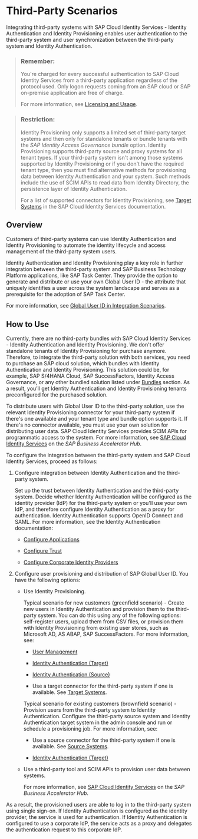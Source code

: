 <!-- loio5e37165632bb4597aa26d362d8621745 -->

# Third-Party Scenarios

Integrating third-party systems with SAP Cloud Identity Services - Identity Authentication and Identity Provisioning enables user authentication to the third-party system and user synchronization between the third-party system and Identity Authentication.

> ### Remember:  
> You're charged for every successful authentication to SAP Cloud Identity Services from a third-party application regardless of the protocol used. Only logon requests coming from an SAP cloud or SAP on-premise application are free of charge.
> 
> For more information, see [Licensing and Usage](https://help.sap.com/docs/identity-authentication/identity-authentication/tenant-model-and-licensing).

> ### Restriction:  
> Identity Provisioning only supports a limited set of third-party target systems and then only for standalone tenants or bundle tenants with the *SAP Identity Access Governance bundle* option. Identity Provisioning supports third-party source and proxy systems for all tenant types. If your third-party system isn't among those systems supported by Identity Provisioning or if you don't have the required tenant type, then you must find alternative methods for provisioning data between Identity Authentication and your system. Such methods include the use of SCIM APIs to read data from Identity Directory, the persistence layer of Identity Authentication.
> 
> For a list of supported connectors for Identity Provisioning, see [Target Systems](https://help.sap.com/docs/identity-authentication/identity-authentication/target-systems) in the SAP Cloud Identity Services documentation.



<a name="loio5e37165632bb4597aa26d362d8621745__section_cpd_pjc_n1c"/>

## Overview

Customers of third-party systems can use Identity Authentication and Identity Provisioning to automate the identity lifecycle and access management of the third-party system users.

Identity Authentication and Identity Provisioning play a key role in further integration between the third-party system and SAP Business Technology Platform applications, like SAP Task Center. They provide the option to generate and distribute or use your own Global User ID - the attribute that uniquely identifies a user across the system landscape and serves as a prerequisite for the adoption of SAP Task Center.

For more information, see [Global User ID in Integration Scenarios](global-user-id-in-integration-scenarios-a04611d.md).



<a name="loio5e37165632bb4597aa26d362d8621745__section_vtl_3mc_n1c"/>

## How to Use

Currently, there are no third-party bundles with SAP Cloud Identity Services - Identity Authentication and Identity Provisioning. We don't offer standalone tenants of Identity Provisioning for purchase anymore. Therefore, to integrate the third-party solution with both services, you need to purchase an SAP cloud solution, which bundles with Identity Authentication and Identity Provisioning. This solution could be, for example, SAP S/4HANA Cloud, SAP SuccessFactors, Identity Access Governance, or any other bundled solution listed under [Bundles](https://help.sap.com/docs/identity-authentication/identity-authentication/bundles) section. As a result, you’ll get Identity Authentication and Identity Provisioning tenants preconfigured for the purchased solution.

To distribute users with Global User ID to the third-party solution, use the relevant Identity Provisioning connector for your third-party system if there's one available and your tenant type and bundle option supports it. If there's no connector available, you must use your own solution for distributing user data. SAP Cloud Identity Services provides SCIM APIs for programmatic access to the system. For more information, see [SAP Cloud Identity Services](https://api.sap.com/package/SCPIdentityServices/rest) on the *SAP Business Accelerator Hub*.

To configure the integration between the third-party system and SAP Cloud Identity Services, proceed as follows:

1.  Configure integration between Identity Authentication and the third-party system.

    Set up the trust between Identity Authentication and the third-party system. Decide whether Identity Authentication will be configured as the identity provider \(IdP\) for the third-party system or you'll use your own IdP, and therefore configure Identity Authentication as a proxy for authentication. Identity Authentication supports OpenID Connect and SAML. For more information, see the Identity Authentication documentation:

    -   [Configure Applications](https://help.sap.com/docs/IDENTITY_AUTHENTICATION/6d6d63354d1242d185ab4830fc04feb1/61ad3b0796ca4f5bae706632a29b1418.html)

    -   [Configure Trust](https://help.sap.com/docs/IDENTITY_AUTHENTICATION/6d6d63354d1242d185ab4830fc04feb1/f96e4c5930a94d1ba117e05a3f3c30fc.html)

    -   [Configure Corporate Identity Providers](https://help.sap.com/docs/IDENTITY_AUTHENTICATION/6d6d63354d1242d185ab4830fc04feb1/19f3eca47db643b6aad448b5dc1075ad.html)


2.  Configure user provisioning and distribution of SAP Global User ID. You have the following options:

    -   Use Identity Provisioning.

        Typical scenario for new customers \(greenfield scenario\) - Create new users in Identity Authentication and provision them to the third-party system. You can do this using any of the following options: self-register users, upload them from CSV files, or provision them with Identity Provisioning from existing user stores, such as Microsoft AD, AS ABAP, SAP SuccessFactors. For more information, see:

        -   [User Management](https://help.sap.com/docs/IDENTITY_AUTHENTICATION/6d6d63354d1242d185ab4830fc04feb1/228428f9f476449cafd841a68d75b234.html?version=Cloud)

        -   [Identity Authentication \(Target\)](https://help.sap.com/docs/identity-authentication/identity-authentication/identity-authentication-f217bd39c17d47cdb4f89ed19cb2c701)

        -   [Identity Authentication \(Source\)](https://help.sap.com/docs/identity-authentication/identity-authentication/identity-authentication-e4e25f1fae094c2a89ad62159e1cd230)

        -   Use a target connector for the third-party system if one is available. See [Target Systems](https://help.sap.com/docs/identity-authentication/identity-authentication/target-systems).


        Typical scenario for existing customers \(brownfield scenario\) - Provision users from the third-party system to Identity Authentication. Configure the third-party source system and Identity Authentication target system in the admin console and run or schedule a provisioning job. For more information, see:

        -   Use a source connector for the third-party system if one is available. See [Source Systems](https://help.sap.com/docs/identity-authentication/identity-authentication/source-systems).

        -   [Identity Authentication \(Target\)](https://help.sap.com/docs/identity-authentication/identity-authentication/identity-authentication-f217bd39c17d47cdb4f89ed19cb2c701)


    -   Use a third-party tool and SCIM APIs to provision user data between systems.

        For more information, see [SAP Cloud Identity Services](https://api.sap.com/package/SCPIdentityServices/rest) on the *SAP Business Accelerator Hub*.



As a result, the provisioned users are able to log in to the third-party system using single sign-on. If Identity Authentication is configured as the identity provider, the service is used for authentication. If Identity Authentication is configured to use a corporate IdP, the service acts as a proxy and delegates the authentication request to this corporate IdP.

